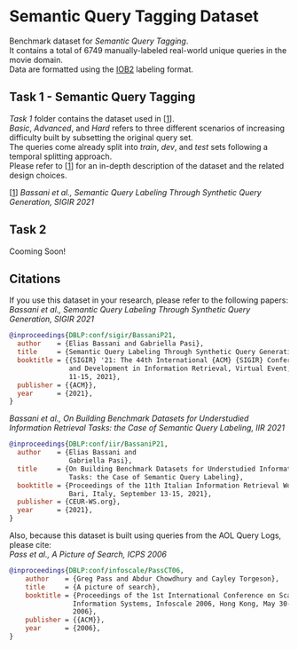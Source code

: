 # Semantic Query Tagging Dataset

Benchmark dataset for _Semantic Query Tagging_.  
It contains a total of 6749 manually-labeled real-world unique queries in the movie domain.  
Data are formatted using the [IOB2](https://en.wikipedia.org/wiki/Inside–outside–beginning_(tagging)) labeling format.

## Task 1 - Semantic Query Tagging

_Task 1_ folder contains the dataset used in [[1](#1)].  
_Basic_, _Advanced_, and _Hard_ refers to three different scenarios of increasing difficulty built by subsetting the original query set.  
The queries come already split into _train_, _dev_, and _test_ sets following a temporal splitting approach.  
Please refer to [[1](#1)] for an in-depth description of the dataset and the related design choices.

<a name="1"></a>[[1](#1)] _Bassani et al., Semantic Query Labeling Through Synthetic Query Generation, SIGIR 2021_

## Task 2

Cooming Soon!

## Citations

If you use this dataset in your research, please refer to the following papers:  
_Bassani et al., Semantic Query Labeling Through Synthetic Query Generation, SIGIR 2021_
```bibtex
@inproceedings{DBLP:conf/sigir/BassaniP21,
  author    = {Elias Bassani and Gabriella Pasi},
  title     = {Semantic Query Labeling Through Synthetic Query Generation},
  booktitle = {{SIGIR} '21: The 44th International {ACM} {SIGIR} Conference on Research
               and Development in Information Retrieval, Virtual Event, Canada, July
               11-15, 2021},
  publisher = {{ACM}},
  year      = {2021},
}
```

_Bassani et al., On Building Benchmark Datasets for Understudied Information Retrieval Tasks: the Case of Semantic Query Labeling, IIR 2021_
```bibtex
@inproceedings{DBLP:conf/iir/BassaniP21,
  author    = {Elias Bassani and
               Gabriella Pasi},
  title     = {On Building Benchmark Datasets for Understudied Information Retrieval
               Tasks: the Case of Semantic Query Labeling},
  booktitle = {Proceedings of the 11th Italian Information Retrieval Workshop 2021,
               Bari, Italy, September 13-15, 2021},
  publisher = {CEUR-WS.org},
  year      = {2021},
}
```

Also, because this dataset is built using queries from the AOL Query Logs, please cite:  
_Pass et al., A Picture of Search, ICPS 2006_
```bibtex
@inproceedings{DBLP:conf/infoscale/PassCT06,
    author    = {Greg Pass and Abdur Chowdhury and Cayley Torgeson},
    title     = {A picture of search},
    booktitle = {Proceedings of the 1st International Conference on Scalable
                Information Systems, Infoscale 2006, Hong Kong, May 30-June 1,
                2006},
    publisher = {{ACM}},
    year      = {2006},
}
```
